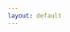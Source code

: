 ```yaml
---
layout: default
---
```


<template id="day-card">
  {% include card.html %}
</template>

<div class="container">
  <div id="calendar"></div>
</div>
